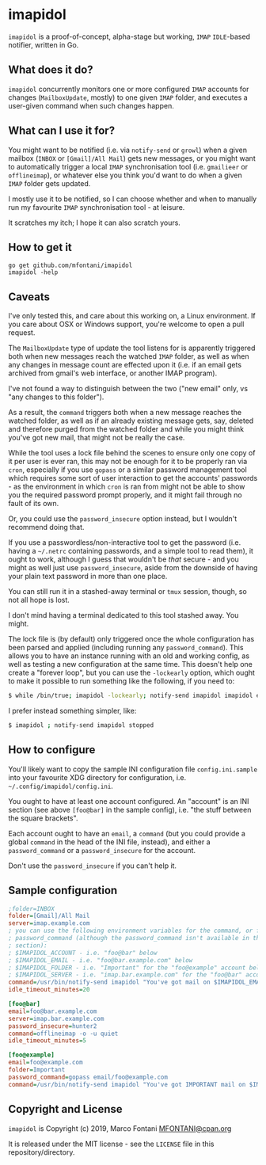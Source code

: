 # imapidol

`imapidol` is a proof-of-concept, alpha-stage but working, `IMAP` `IDLE`-based
notifier, written in Go.

## What does it do?

`imapidol` concurrently monitors one or more configured `IMAP` accounts for
changes (`MailboxUpdate`, mostly) to one given `IMAP` folder, and executes a
user-given command when such changes happen.

## What can I use it for?

You might want to be notified (i.e. via `notify-send` or `growl`) when a
given mailbox (`INBOX` or `[Gmail]/All Mail`) gets new messages, or you
might want to automatically trigger a local `IMAP` synchronisation tool
(i.e. `gmailieer` or `offlineimap`), or whatever else you think you'd
want to do when a given `IMAP` folder gets updated.

I mostly use it to be notified, so I can choose whether and when to manually
run my favourite `IMAP` synchronisation tool - at leisure.

It scratches my itch; I hope it can also scratch yours.

## How to get it

```shell
go get github.com/mfontani/imapidol
imapidol -help
```

## Caveats

I've only tested this, and care about this working on, a Linux environment.
If you care about OSX or Windows support, you're welcome to open a pull request.

The `MailboxUpdate` type of update the tool listens for is apparently triggered
both when new messages reach the watched `IMAP` folder, as well as when any
changes in message count are effected upon it (i.e. if an email gets archived
from gmail's web interface, or another IMAP program).

I've not found a way to distinguish between the two ("new email" only, vs "any
changes to this folder").

As a result, the `command` triggers both when a new message reaches the watched
folder, as well as if an already existing message gets, say, deleted and
therefore purged from the watched folder and while you might think you've got
new mail, that might not be really the case.

While the tool uses a lock file behind the scenes to ensure only one copy of it
per user is ever ran, this may not be enough for it to be properly ran via
`cron`, especially if you use `gopass` or a similar password management tool
which requires some sort of user interaction to get the accounts' passwords -
as the environment in which `cron` is ran from might not be able to show you
the required password prompt properly, and it might fail through no fault of
its own.

Or, you could use the `password_insecure` option instead, but I wouldn't
recommend doing that.

If you use a passwordless/non-interactive tool to get the password (i.e. having
a `~/.netrc` containing passwords, and a simple tool to read them), it ought to
work, although I guess that wouldn't be _that_ secure - and you might as well
just use `password_insecure`, aside from the downside of having your plain text
password in more than one place.

You can still run it in a stashed-away terminal or `tmux` session, though, so
not all hope is lost.

I don't mind having a terminal dedicated to this tool stashed away. You might.

The lock file is (by default) only triggered once the whole configuration has
been parsed and applied (including running any `password_command`). This allows
you to have an instance running with an old and working config, as well as
testing a new configuration at the same time. This doesn't help one create a
"forever loop", but you can use the `-lockearly` option, which ought to make
it possible to run something like the following, if you need to:

```bash
$ while /bin/true; imapidol -lockearly; notify-send imapidol imapidol encountered an issue; done &
```

I prefer instead something simpler, like:

```bash
$ imapidol ; notify-send imapidol stopped
```

## How to configure

You'll likely want to copy the sample INI configuration file
`config.ini.sample` into your favourite XDG directory for configuration, i.e.
`~/.config/imapidol/config.ini`.

You ought to have at least one account configured. An "account" is an INI
section (see above `[foo@bar]` in the sample config), i.e. "the stuff between
the square brackets".

Each account ought to have an `email`, a `command` (but you could provide a
global `command` in the head of the INI file, instead), and either a
`password_command` or a `password_insecure` for the account.

Don't use the `password_insecure` if you can't help it.

## Sample configuration

```ini
;folder=INBOX
folder=[Gmail]/All Mail
server=imap.example.com
; you can use the following environment variables for the command, or for the
; password_command (although the password_command isn't available in the global
; section):
; $IMAPIDOL_ACCOUNT - i.e. "foo@bar" below
; $IMAPIDOL_EMAIL - i.e. "foo@bar.example.com" below
; $IMAPIDOL_FOLDER - i.e. "Important" for the "foo@example" account below
; $IMAPIDOL_SERVER - i.e. "imap.bar.example.com" for the "foo@bar" account below
command=/usr/bin/notify-send imapidol "You've got mail on $IMAPIDOL_EMAIL!"
idle_timeout_minutes=20

[foo@bar]
email=foo@bar.example.com
server=imap.bar.example.com
password_insecure=hunter2
command=offlineimap -o -u quiet
idle_timeout_minutes=5

[foo@example]
email=foo@example.com
folder=Important
password_command=gopass email/foo@example.com
command=/usr/bin/notify-send imapidol "You've got IMPORTANT mail on $IMAPIDOL_EMAIL!"
```

## Copyright and License

`imapidol` is Copyright (c) 2019, Marco Fontani <MFONTANI@cpan.org>

It is released under the MIT license - see the `LICENSE` file in this repository/directory.
